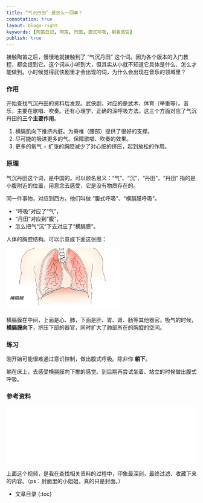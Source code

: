 ```yaml
---
title: “气沉丹田” 是怎么一回事？
connotation: true
layout: blogs-right
keywords: [陶笛日记, 陶笛, 丹田, 腹式呼吸, 躺着感受]
publish: true
---
```


接触陶笛之后，慢慢地就接触到了 “气沉丹田” 这个词。因为各个版本的入门教程，都会提到它。这个词从小听到大，但其实从小就不知道它具体是什么、怎么才能做到。小时候觉得武侠剧里才会出现的词，为什么会出现在音乐的领域里？

### 作用

开始查找气沉丹田的资料后发现。武侠剧，对应的是武术、体育（举重等）。音乐，主要在歌唱、吹奏。还有心理学，正确的深呼吸方法。这三个方面对应了气沉丹田的**三个主要作用**。

1. 横膈肌向下推挤内脏。为脊椎（腰部）提供了很好的支撑。
2. 尽可能的吸进更多的气。保障歌唱、吹奏的效果。
3. 更多的氧气 + 扩张的胸腔减少了对心脏的挤压，起到放松的作用。

### 原理

气沉丹田这个词，是中国的。可以顾名思义：“气”、“沉”、“丹田”。“丹田” 指的是小腹附近的位置，用意念去感受，它是没有物质存在的。     

同一件事物，对应到西方。他们叫做 “腹式呼吸”、“横膈膜呼吸”。     
- “呼吸”对应了“气”，      
- “丹田”对应到“腹”，      
- 怎么把气“沉”下去对应了“横膈膜”。   

人体的胸腔结构。可以示意成下面这张图：    

<img width="300" src="/images/blogs/2018-11-21-qi-chen-dan-tian-01-2.svg" alt="胸腔结构示意图"/>

横膈膜在中间，上面是心、肺，下面是肝、胃、肾、肠等其他器官。吸气的时候，**横膈膜向下**，挤压下部的器官，同时扩大了肺部所在的胸腔的空间。    

### 练习

刚开始可能很难通过意识控制，做出腹式呼吸。除非你 **躺下**。     

躺在床上，去感受横膈膜向下推的感觉。到后期再尝试坐着、站立的时候做出腹式呼吸。      

### 参考资料

<iframe src="//player.bilibili.com/player.html?aid=28228811&cid=48799574&page=1" 
frameborder="no" framespacing="0" allowfullscreen="true"
class="x-article-video" width="100%"> </iframe>

上面这个视频，是我在查找相关资料的过程中，印象最深刻，最终过滤、收藏下来的内容。（ps：封面里的小姐姐，真的只是封面。）




* 文章目录
{:toc}